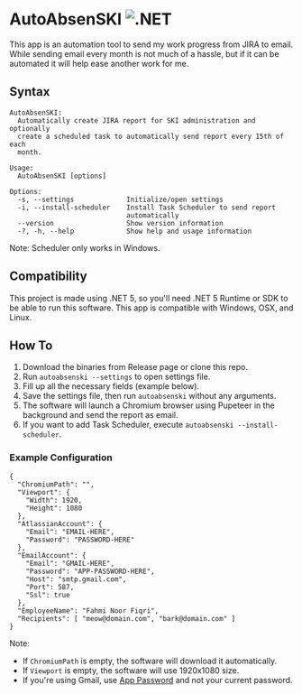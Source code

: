 ﻿# AutoAbsenSKI ![.NET](https://github.com/fahminlb33/AutoAbsenSKI/workflows/.NET/badge.svg)

This app is an automation tool to send my work progress from JIRA to email.
While sending email every month is not much of a hassle, but if it can be
automated it will help ease another work for me.

## Syntax

```
AutoAbsenSKI:
  Automatically create JIRA report for SKI administration and optionally
  create a scheduled task to automatically send report every 15th of each
  month.

Usage:
  AutoAbsenSKI [options]

Options:
  -s, --settings             Initialize/open settings
  -i, --install-scheduler    Install Task Scheduler to send report
                             automatically
  --version                  Show version information
  -?, -h, --help             Show help and usage information
```

Note: Scheduler only works in Windows.

## Compatibility

This project is made using .NET 5, so you'll need .NET 5 Runtime or SDK to be
able to run this software. This app is compatible with Windows, OSX, and Linux.

## How To

1. Download the binaries from Release page or clone this repo.
2. Run `autoabsenski --settings` to open settings file.
3. Fill up all the necessary fields (example below).
4. Save the settings file, then run `autoabsenski` without any arguments.
5. The software will launch a Chromium browser using Pupeteer in the background
   and send the report as email.
6. If you want to add Task Scheduler, execute `autoabsenski --install-scheduler`.

### Example Configuration

```
{
  "ChromiumPath": "",
  "Viewport": {
    "Width": 1920,
    "Height": 1080
  },
  "AtlassianAccount": {
    "Email": "EMAIL-HERE",
    "Password": "PASSWORD-HERE"
  },
  "EmailAccount": {
    "Email": "GMAIL-HERE",
    "Password": "APP-PASSWORD-HERE",
    "Host": "smtp.gmail.com",
    "Port": 587,
    "Ssl": true
  },
  "EmployeeName": "Fahmi Noor Fiqri",
  "Recipients": [ "meow@domain.com", "bark@domain.com" ]
}
```

Note:

- If `ChromiumPath` is empty, the software will download it automatically.
- If `Viewport` is empty, the software will use 1920x1080 size.
- If you're using Gmail, use [App Password](https://myaccount.google.com/apppasswords)
  and not your current password.
